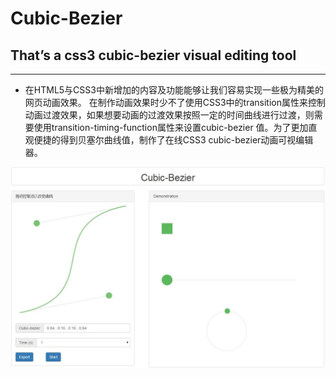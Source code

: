 # Cubic-Bezier
## That’s a css3 cubic-bezier visual editing tool
***
* 在HTML5与CSS3中新增加的内容及功能能够让我们容易实现一些极为精美的网页动画效果。
在制作动画效果时少不了使用CSS3中的transition属性来控制动画过渡效果，如果想要动画的过渡效果按照一定的时间曲线进行过渡，则需要使用transition-timing-function属性来设置cubic-bezier 值。为了更加直观便捷的得到贝塞尔曲线值，制作了在线CSS3 cubic-bezier动画可视编辑器。

![img](Cubic-Bezier.jpg 'preview') 

